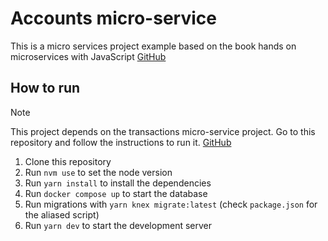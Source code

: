 # Accounts micro-service

This is a micro services project example based on the book hands on microservices with JavaScript [GitHub](https://github.com/PacktPublishing/Hands-on-Microservices-with-JavaScript/tree/main/Ch07/accountservice/configs)

## How to run

> [!NOTE]
> This project depends on the transactions micro-service project. Go to this repository and follow the instructions to run it. [GitHub](https://github.com/simonhoyos/microservices-js-transaction-service)

1. Clone this repository
2. Run `nvm use` to set the node version
3. Run `yarn install` to install the dependencies
4. Run `docker compose up` to start the database
5. Run migrations with `yarn knex migrate:latest` (check `package.json` for the aliased script)
6. Run `yarn dev` to start the development server
